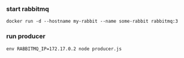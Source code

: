 ### start rabbitmq
```
docker run -d --hostname my-rabbit --name some-rabbit rabbitmq:3
```
### run producer
```
env RABBITMQ_IP=172.17.0.2 node producer.js
```
